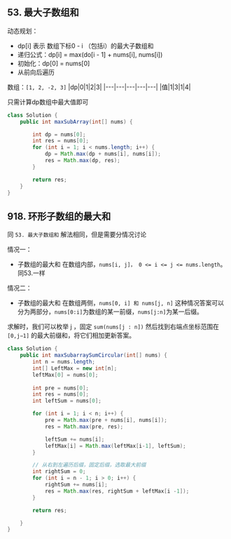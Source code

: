 
## 53. 最大子数组和


动态规划：
- dp[i] 表示 数组下标0 - i （包括i）的最大子数组和
- 递归公式：dp[i] = max(do[i - 1] + nums[i], nums[i])
- 初始化：dp[0] = nums[0]
- 从前向后遍历

数组：`[1, 2, -2, 3]`
|dp|0|1|2|3|
|---|---|---|---|---|
|值|1|3|1|4|

只需计算dp数组中最大值即可

```java
class Solution {
    public int maxSubArray(int[] nums) {

        int dp = nums[0];
        int res = nums[0];
        for (int i = 1; i < nums.length; i++) {
            dp = Math.max(dp + nums[i], nums[i]);
            res = Math.max(dp, res);
        }

        return res;
    }
}
```

## 918. 环形子数组的最大和


同 `53. 最大子数组和` 解法相同，但是需要分情况讨论

情况一：

- 子数组的最大和 在数组内部，`nums[i, j]， 0 <= i <= j <= nums.length`。同53.一样

情况二：
- 子数组的最大和 在数组两侧，`nums[0, i] 和 nums[j, n]` 
这种情况答案可以分为两部分，`nums[0:i]`为数组的某一前缀，`nums[j:n]`为某一后缀。

求解时，我们可以枚举 j ，固定 `sum(nums[j : n])` 然后找到右端点坐标范围在 `[0,j−1]` 的最大前缀和，将它们相加更新答案。

```java
class Solution {
    public int maxSubarraySumCircular(int[] nums) {
        int n = nums.length;
        int[] LeftMax = new int[n];
        leftMax[0] = nums[0];
        
        int pre = nums[0];
        int res = nums[0];
        int leftSum = nums[0];

        for (int i = 1; i < n; i++) {
            pre = Math.max(pre + nums[i], nums[i]);
            res = Math.max(pre, res);

            leftSum += nums[i];
            leftMax[i] = Math.max(leftMax[i-1], leftSum);
        }

        // 从右到左遍历后缀，固定后缀，选取最大前缀
        int rightSum = 0;       
        for (int i = n - 1; i > 0; i++) {
            rightSum += nums[i];
            res = Math.max(res, rightSum + leftMax[i -1]);
        }

        return res;

    }
}

```

